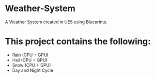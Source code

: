 # Weather-System
A Weather System created in UE5 using Blueprints.

# This project contains the following:
- Rain (CPU + GPU)
- Hail (CPU + GPU)
- Snow (CPU + GPU)
- Day and Night Cycle

